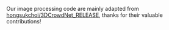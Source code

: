 Our image processing code are mainly adapted from [hongsukchoi/3DCrowdNet_RELEASE](https://github.com/hongsukchoi/3DCrowdNet_RELEASE), thanks for their valuable contributions!